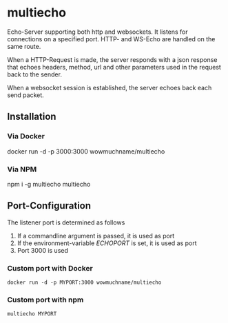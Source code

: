 # multiecho
Echo-Server supporting both http and websockets. It listens for connections on a specified port.
HTTP- and WS-Echo are handled on the same route.

When a HTTP-Request is made, the server responds with a json response that echoes headers,
method, url and other parameters used in the request back to the sender.

When a websocket session is established, the server echoes back each send packet. 

## Installation

### Via Docker
docker run -d -p 3000:3000 wowmuchname/multiecho

### Via NPM
npm i -g multiecho
multiecho

## Port-Configuration
The listener port is determined as follows

1. If a commandline argument is passed, it is used as port
2. If the environment-variable *ECHOPORT* is set, it is used as port
3. Port 3000 is used

### Custom port with Docker
```
docker run -d -p MYPORT:3000 wowmuchname/multiecho
```

### Custom port with npm
```
multiecho MYPORT
```

